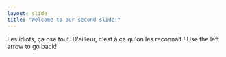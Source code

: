 ```yaml
---
layout: slide
title: "Welcome to our second slide!"
---
```

Les idiots, ça ose tout. D'ailleur, c'est à ça qu'on les reconnaît !
Use the left arrow to go back!
